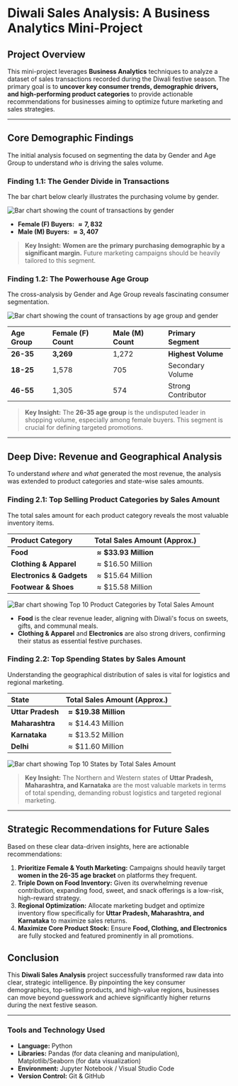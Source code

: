 #  Diwali Sales Analysis: A Business Analytics Mini-Project

## Project Overview
This mini-project leverages **Business Analytics** techniques to analyze a dataset of sales transactions recorded during the Diwali festive season. The primary goal is to **uncover key consumer trends, demographic drivers, and high-performing product categories** to provide actionable recommendations for businesses aiming to optimize future marketing and sales strategies.

---

##  Core Demographic Findings

The initial analysis focused on segmenting the data by Gender and Age Group to understand *who* is driving the sales volume.

### Finding 1.1: The Gender Divide in Transactions

The bar chart below clearly illustrates the purchasing volume by gender.

![Bar chart showing the count of transactions by gender](image_ada1b9.png)

* **Female (F) Buyers:** **$\approx 7,832$**
* **Male (M) Buyers:** **$\approx 3,407$**

> **Key Insight:** **Women are the primary purchasing demographic by a significant margin.** Future marketing campaigns should be heavily tailored to this segment.

### Finding 1.2: The Powerhouse Age Group

The cross-analysis by Gender and Age Group reveals fascinating consumer segmentation.

![Bar chart showing the count of transactions by age group and gender](image_ada1da.png)

| Age Group | Female (F) Count | Male (M) Count | Primary Segment |
| :--- | :--- | :--- | :--- |
| **26-35** | **3,269** | 1,272 | **Highest Volume** |
| **18-25** | 1,578 | 705 | Secondary Volume |
| **46-55** | 1,305 | 574 | Strong Contributor |

> **Key Insight:** The **26-35 age group** is the undisputed leader in shopping volume, especially among female buyers. This segment is crucial for defining targeted promotions.

---

##  Deep Dive: Revenue and Geographical Analysis

To understand *where* and *what* generated the most revenue, the analysis was extended to product categories and state-wise sales amounts.

### Finding 2.1: Top Selling Product Categories by Sales Amount

The total sales amount for each product category reveals the most valuable inventory items.

| Product Category | Total Sales Amount (Approx.) |
| :--- | :--- |
| **Food** | **$\approx \$33.93$ Million** |
| **Clothing & Apparel** | $\approx \$16.50$ Million |
| **Electronics & Gadgets** | $\approx \$15.64$ Million |
| **Footwear & Shoes** | $\approx \$15.58$ Million |

![Bar chart showing Top 10 Product Categories by Total Sales Amount](top_product_categories.png)

* **Food** is the clear revenue leader, aligning with Diwali's focus on sweets, gifts, and communal meals.
* **Clothing & Apparel** and **Electronics** are also strong drivers, confirming their status as essential festive purchases.

### Finding 2.2: Top Spending States by Sales Amount

Understanding the geographical distribution of sales is vital for logistics and regional marketing.

| State | Total Sales Amount (Approx.) |
| :--- | :--- |
| **Uttar Pradesh** | **$\approx \$19.38$ Million** |
| **Maharashtra** | $\approx \$14.43$ Million |
| **Karnataka** | $\approx \$13.52$ Million |
| **Delhi** | $\approx \$11.60$ Million |

![Bar chart showing Top 10 States by Total Sales Amount](top_states.png)

> **Key Insight:** The Northern and Western states of **Uttar Pradesh, Maharashtra, and Karnataka** are the most valuable markets in terms of total spending, demanding robust logistics and targeted regional marketing.

---

##  Strategic Recommendations for Future Sales

Based on these clear data-driven insights, here are actionable recommendations:

1.  **Prioritize Female & Youth Marketing:** Campaigns should heavily target **women in the 26-35 age bracket** on platforms they frequent.
2.  **Triple Down on Food Inventory:** Given its overwhelming revenue contribution, expanding food, sweet, and snack offerings is a low-risk, high-reward strategy.
3.  **Regional Optimization:** Allocate marketing budget and optimize inventory flow specifically for **Uttar Pradesh, Maharashtra, and Karnataka** to maximize sales returns.
4.  **Maximize Core Product Stock:** Ensure **Food, Clothing, and Electronics** are fully stocked and featured prominently in all promotions.

##  Conclusion

This **Diwali Sales Analysis** project successfully transformed raw data into clear, strategic intelligence. By pinpointing the key consumer demographics, top-selling products, and high-value regions, businesses can move beyond guesswork and achieve significantly higher returns during the next festive season.

---

### **Tools and Technology Used**
* **Language:** Python
* **Libraries:** Pandas (for data cleaning and manipulation), Matplotlib/Seaborn (for data visualization)
* **Environment:** Jupyter Notebook / Visual Studio Code
* **Version Control:** Git & GitHub
